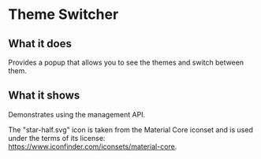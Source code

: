# Theme Switcher

## What it does

Provides a popup that allows you to see the themes and switch between them.

## What it shows

Demonstrates using the management API.

The "star-half.svg" icon is taken from the Material Core iconset and is used under the terms of its license: https://www.iconfinder.com/iconsets/material-core.
